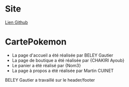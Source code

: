 # Site  
[Lien Github](https://gautier900.github.io/Carte_Pokemon)   
# CartePokemon

- La page d'accueil a été réalisée par BELEY Gautier
- La page de boutique a été réalisée par {CHAKIRI Ayoub}
- Le panier a été réalisé par {Nom3}
- La page à propos a été réalisée par Martin CUINET

BELEY Gautier a travaillé sur le header/footer
